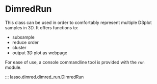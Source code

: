 # DimredRun

This class can be used in order to comfortably represent multiple D3plot
samples in 3D. It offers functions to:

- subsample
- reduce order
- cluster
- output 3D plot as webpage

For ease of use, a console commandline tool is provided with the `run` module.

::: lasso.dimred.dimred_run.DimredRun
